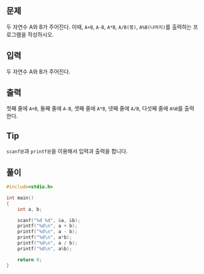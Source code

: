 ## 문제

두 자연수 A와 B가 주어진다. 이때, `A+B`, `A-B`, `A*B`, `A/B(몫)`, `A%B(나머지)`를 출력하는 프로그램을 작성하시오.

## 입력

두 자연수 A와 B가 주어진다.

## 출력

첫째 줄에 `A+B`, 둘째 줄에 `A-B`, 셋째 줄에 `A*B`, 넷째 줄에 `A/B`,
다섯째 줄에 `A%B`를 출력한다.

## Tip

`scanf문`과 `printf문`을 이용해서 입력과 출력을 합니다.

## 풀이
```c
#include<stdio.h>

int main()
{
	int a, b;

	scanf("%d %d", &a, &b);
	printf("%d\n", a + b);
	printf("%d\n", a - b);
	printf("%d\n", a*b);
	printf("%d\n", a / b);
	printf("%d\n", a%b);

	return 0;
}
```
